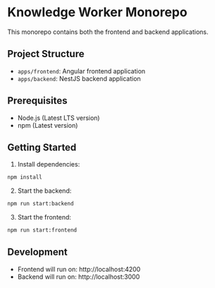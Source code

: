 # Knowledge Worker Monorepo

This monorepo contains both the frontend and backend applications.

## Project Structure

- `apps/frontend`: Angular frontend application
- `apps/backend`: NestJS backend application

## Prerequisites

- Node.js (Latest LTS version)
- npm (Latest version)

## Getting Started

1. Install dependencies:
```bash
npm install
```

2. Start the backend:
```bash
npm run start:backend
```

3. Start the frontend:
```bash
npm run start:frontend
```

## Development

- Frontend will run on: http://localhost:4200
- Backend will run on: http://localhost:3000
